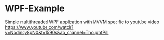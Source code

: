 # WPF-Example
Simple multithreaded WPF application with MVVM specific to youtube video https://www.youtube.com/watch?v=Nodinoy8pN0&t=1590s&ab_channel=ThoughtPill

